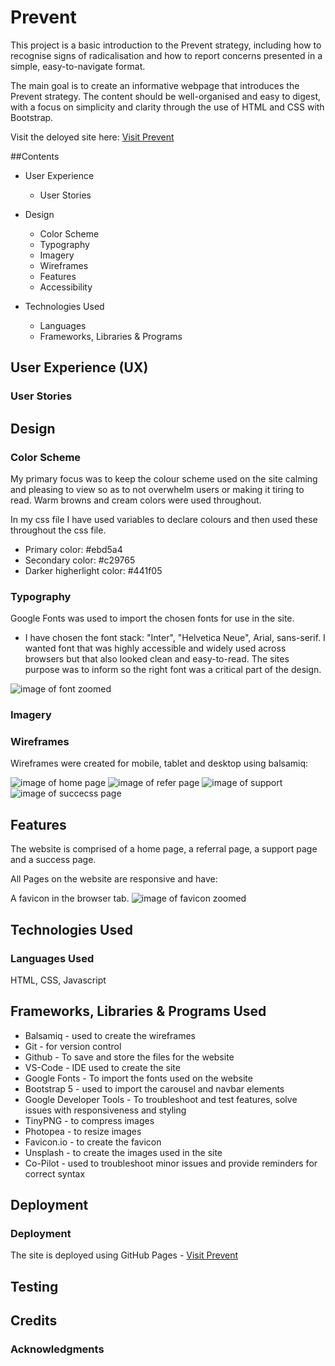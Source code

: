 # Prevent

This project is a basic introduction to the Prevent strategy, including how to recognise signs of radicalisation and how to report concerns presented in a simple, easy-to-navigate format.

The main goal is to create an informative webpage that introduces the Prevent strategy. The content should be well-organised and easy to digest, with a focus on simplicity and clarity through the use of HTML and CSS with Bootstrap.

Visit the deloyed site here: [Visit Prevent](https://jamesfowler-dev.github.io/flagstone-project-/)

##Contents

-   User Experience

    -   User Stories

-   Design

    -   Color Scheme
    -   Typography
    -   Imagery
    -   Wireframes
    -   Features
    -   Accessibility

-   Technologies Used
    -   Languages
    -   Frameworks, Libraries & Programs

## User Experience (UX)

### User Stories

## Design

### Color Scheme

My primary focus was to keep the colour scheme used on the site calming and pleasing to view so as to not overwhelm users or making it tiring to read. Warm browns and cream colors were used throughout.

In my css file I have used variables to declare colours and then used these throughout the css file.

-   Primary color: #ebd5a4
-   Secondary color: #c29765
-   Darker higherlight color: #441f05

### Typography

Google Fonts was used to import the chosen fonts for use in the site.

-   I have chosen the font stack: "Inter", "Helvetica Neue", Arial, sans-serif. I wanted font that was highly accessible and widely used across browsers but that also looked clean and easy-to-read. The sites purpose was to inform so the right font was a critical part of the design.

![image of font zoomed](flagstone-project/assets/images/screenshot-of-home-page-font.png)

### Imagery

### Wireframes

Wireframes were created for mobile, tablet and desktop using balsamiq:

![image of home page](flagstone-project/assets/images/wireframe-home-page.png)
![image of refer page](flagstone-project/assets/images/wireframe-referral-page.png)
![image of support](flagstone-project/assets/images/wireframe-support-page.png)
![image of succecss page](flagstone-project/assets/images/wireframe-success-page.png)

## Features

The website is comprised of a home page, a referral page, a support page and a success page.

All Pages on the website are responsive and have:

A favicon in the browser tab.
![image of favicon zoomed](flagstone-project/assets/images/screenshot-of-favicon.png)

## Technologies Used

### Languages Used

HTML, CSS, Javascript

## Frameworks, Libraries & Programs Used

-   Balsamiq - used to create the wireframes
-   Git - for version control
-   Github - To save and store the files for the website
-   VS-Code - IDE used to create the site
-   Google Fonts - To import the fonts used on the website
-   Bootstrap 5 - used to import the carousel and navbar elements
-   Google Developer Tools - To troubleshoot and test features, solve issues with responsiveness and styling
-   TinyPNG - to compress images
-   Photopea - to resize images
-   Favicon.io - to create the favicon
-   Unsplash - to create the images used in the site
-   Co-Pilot - used to troubleshoot minor issues and provide reminders for correct syntax

## Deployment

### Deployment

The site is deployed using GitHub Pages - [Visit Prevent](https://jamesfowler-dev.github.io/flagstone-project-/)

## Testing

## Credits

### Acknowledgments
